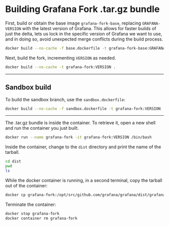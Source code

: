 # Building Grafana Fork .tar.gz bundle

First, build or obtain the base image `grafana-fork-base`, replacing `GRAFANA-VERSION` with the latest version of Grafana. This allows for faster builds of just the delta,  lets us lock in the specific version of Grafana we want to use, and in doing so, avoid unexpected merge conflicts during the build process.

```sh
docker build --no-cache -f base.dockerfile -t grafana-fork-base:GRAFANA-VERSION .
```

Next, build the fork, incrementing `VERSION` as needed.

```sh
docker build --no-cache -t grafana-fork:VERSION .
```

----
## Sandbox build

To build the sandbox branch, use the `sandbox.dockerfile`:

```sh
docker build --no-cache -f sandbox.dockerfile -t grafana-fork:VERSION .
```

----

The .tar.gz bundle is inside the container. To retrieve it, open a new shell and run the container you just built.

```sh
docker run --name grafana-fork -it grafana-fork:VERSION /bin/bash
```

Inside the container, change to the `dist` directory and print the name of the tarball.

```sh
cd dist
pwd
ls
```

While the docker container is running, in a second terminal, copy the tarball out of the container:

```sh
docker cp grafana-fork:/opt/src/github.com/grafana/grafana/dist/grafana-_GRAFANA_VERSION_pre.linux-amd64.tar.gz .
```

Terminate the container:

```sh
docker stop grafana-fork
docker container rm grafana-fork
```
